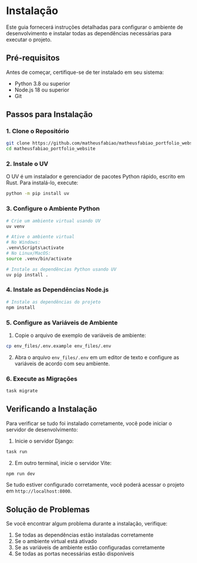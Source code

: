 # Instalação

Este guia fornecerá instruções detalhadas para configurar o ambiente de desenvolvimento e instalar todas as dependências necessárias para executar o projeto.

## Pré-requisitos

Antes de começar, certifique-se de ter instalado em seu sistema:

- Python 3.8 ou superior
- Node.js 18 ou superior
- Git

## Passos para Instalação

### 1. Clone o Repositório

```bash
git clone https://github.com/matheusfabiao/matheusfabiao_portfolio_website.git
cd matheusfabiao_portfolio_website
```

### 2. Instale o UV

O UV é um instalador e gerenciador de pacotes Python rápido, escrito em Rust. Para instalá-lo, execute:

```bash
python -m pip install uv
```

### 3. Configure o Ambiente Python

```bash
# Crie um ambiente virtual usando UV
uv venv

# Ative o ambiente virtual
# No Windows:
.venv\Scripts\activate
# No Linux/MacOS:
source .venv/bin/activate

# Instale as dependências Python usando UV
uv pip install .
```

### 4. Instale as Dependências Node.js

```bash
# Instale as dependências do projeto
npm install
```

### 5. Configure as Variáveis de Ambiente

1. Copie o arquivo de exemplo de variáveis de ambiente:
```bash
cp env_files/.env.example env_files/.env
```

2. Abra o arquivo `env_files/.env` em um editor de texto e configure as variáveis de acordo com seu ambiente.

### 6. Execute as Migrações

```bash
task migrate
```

## Verificando a Instalação

Para verificar se tudo foi instalado corretamente, você pode iniciar o servidor de desenvolvimento:

1. Inicie o servidor Django:
```bash
task run
```

2. Em outro terminal, inicie o servidor Vite:
```bash
npm run dev
```

Se tudo estiver configurado corretamente, você poderá acessar o projeto em `http://localhost:8000`.

## Solução de Problemas

Se você encontrar algum problema durante a instalação, verifique:

1. Se todas as dependências estão instaladas corretamente
2. Se o ambiente virtual está ativado
3. Se as variáveis de ambiente estão configuradas corretamente
4. Se todas as portas necessárias estão disponíveis